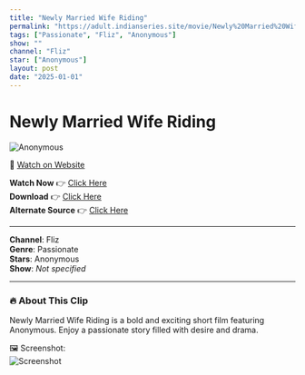```yaml
---
title: "Newly Married Wife Riding"
permalink: "https://adult.indianseries.site/movie/Newly%20Married%20Wife%20Riding"
tags: ["Passionate", "Fliz", "Anonymous"]
show: ""
channel: "Fliz"
star: ["Anonymous"]
layout: post
date: "2025-01-01"
---
```


# Newly Married Wife Riding

![Anonymous](https://shorts.desisins.com/wp-content/uploads/2023/12/Sexy-Bhabhi-DesiSins.com_.jpg)

🔗 [Watch on Website](https://adult.indianseries.site/movie/Newly%20Married%20Wife%20Riding)

**Watch Now** 👉 [Click Here](https://adult.indianseries.site/movie/Newly%20Married%20Wife%20Riding)  
**Download** 👉 [Click Here](https://adult.indianseries.site/movie/Newly%20Married%20Wife%20Riding)  
**Alternate Source** 👉 [Click Here](https://adult.indianseries.site/movie/Newly%20Married%20Wife%20Riding)

---

**Channel**: Fliz  
**Genre**: Passionate  
**Stars**: Anonymous  
**Show**: *Not specified*

---

### 🔥 About This Clip

Newly Married Wife Riding is a bold and exciting short film featuring Anonymous. Enjoy a passionate story filled with desire and drama.
 
🖼️ Screenshot:  
![Screenshot](https://shorts.desisins.com/wp-content/uploads/2023/12/Sexy-Bhabhi-DesiSins.com_.jpg)
